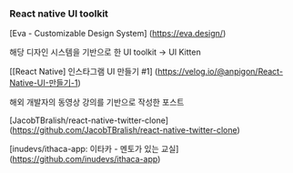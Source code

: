 ### React native UI toolkit
[Eva - Customizable Design System] (https://eva.design/)

해당 디자인 시스템을 기반으로 한 UI toolkit -> UI Kitten

[[React Native] 인스타그램 UI 만들기 #1] (https://velog.io/@anpigon/React-Native-UI-만들기-1)

해외 개발자의 동영상 강의를 기반으로 작성한 포스트

[JacobTBralish/react-native-twitter-clone] (https://github.com/JacobTBralish/react-native-twitter-clone)

[inudevs/ithaca-app: 이타카 - 멘토가 있는 교실] (https://github.com/inudevs/ithaca-app)
